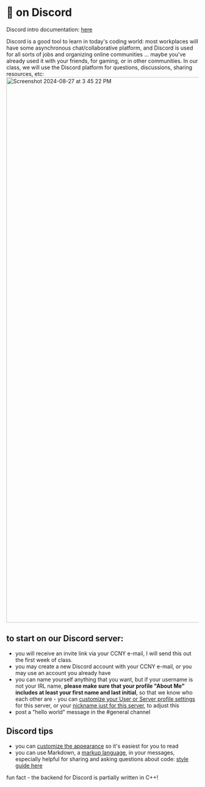 # 👾 on Discord

Discord intro documentation: [here](https://support.discord.com/hc/en-us/articles/360045138571-Beginner-s-Guide-to-Discord)

Discord is a good tool to learn in today's coding world: most workplaces will have some asynchronous chat/collaborative platform, and Discord is used for all sorts of jobs and organizing online communities ... maybe you've already used it with your friends, for gaming, or in other communities. In our class, we will use the Discord platform for questions, discussions, sharing resources, etc: 
<img width="1425" alt="Screenshot 2024-08-27 at 3 45 22 PM" src="https://github.com/user-attachments/assets/b5c31abe-f0ba-4e06-83eb-467817c33b8e">


## to start on our Discord server:
  - you will receive an invite link via your CCNY e-mail, I will send this out the first week of class.
  - you may create a new Discord account with your CCNY e-mail, or you may use an account you already have
  - you can name yourself anything that you want, but if your username is not your IRL name, **please make sure that your profile "About Me" includes at least your first name and last initial**, so that we know who each other are - you can [customize your User or Server profile settings](https://support.discord.com/hc/en-us/articles/4409388345495-Server-Profiles#h_01FGCPP3V7BS1QVCQQZ2YC0RXB) for this server, or your [nickname just for this server](https://support.discord.com/hc/en-us/articles/219070107-Server-Nicknames), to adjust this
  - post a "hello world" message in the #general channel

## Discord tips
  - you can [customize the appearance](https://support.discord.com/hc/en-us/articles/207260127-How-can-I-change-Discord-s-appearance-theme-) so it's easiest for you to read
  - you can use Markdown, a [markup language](https://www.markdownguide.org/getting-started/), in your messages, especially helpful for sharing and asking questions about code: [style guide here](https://support.discord.com/hc/en-us/articles/210298617-Markdown-Text-101-Chat-Formatting-Bold-Italic-Underline-)

fun fact - the backend for Discord is partially written in C++!
